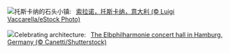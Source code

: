 ![](https://www.bing.com/th?id=OHR.SoranoItaly_ZH-CN1190725201_UHD.jpg&w=1000)托斯卡纳的石头小镇:&nbsp;&ensp;[索拉诺，托斯卡纳，意大利 (© Luigi Vaccarella/eStock Photo)](https://www.bing.com/th?id=OHR.SoranoItaly_ZH-CN1190725201_UHD.jpg)
<br><br/>
![](https://www.bing.com/th?id=OHR.ElbePhilharmonic_EN-US8658450086_UHD.jpg&w=1000)Celebrating architecture:&nbsp;&ensp;[The Elbphilharmonie concert hall in Hamburg, Germany (© Canetti/Shutterstock)](https://www.bing.com/th?id=OHR.ElbePhilharmonic_EN-US8658450086_UHD.jpg)
<br><br/>
